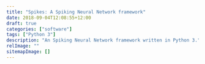 ```yaml
---
title: "Spikes: A Spiking Neural Network framework"
date: 2018-09-04T12:08:55+12:00
draft: true
categories: ["software"]
tags: ["Python 3"]
description: "An Spiking Neural Network framework written in Python 3."
relImage: ""
sitemapImage: []
---
```

